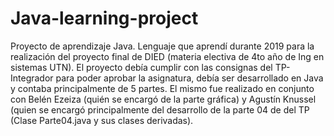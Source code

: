 # Java-learning-project
Proyecto de aprendizaje Java. Lenguaje que aprendí durante 2019 para la realización del proyecto final de DIED (materia electiva de 4to año de Ing en sistemas UTN).
El proyecto debía cumplir con las consignas del TP-Integrador para poder aprobar la asignatura, debía ser desarrollado en Java y contaba principalmente de 5 partes. El mismo  fue realizado en conjunto con Belén Ezeiza (quién se encargó de la parte gráfica) y Agustín Knussel (quien se encargó principalmente del desarrollo de la parte 04 de del TP (Clase Parte04.java y sus clases derivadas).
